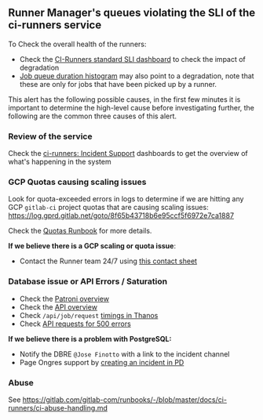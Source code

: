 ## Runner Manager's queues violating the SLI of the ci-runners service

To Check the overall health of the runners:

- Check the [CI-Runners standard SLI dashboard](https://dashboards.gitlab.net/d/ci-runners-main/ci-runners-overview?orgId=1&from=now-6h%2Fm&to=now%2Fm&var-PROMETHEUS_DS=Global&var-environment=gprd&var-stage=main)
    to check the impact of degradation
- [Job queue duration histogram](https://dashboards.gitlab.net/d/ci-runners-incident-autoscaling/ci-runners3a-incident-support3a-autoscaling?from=now-12h&to=now&var-PROMETHEUS_DS=PA258B30F88C30650&var-environment=gprd&var-stage=main&orgId=1&viewPanel=11)
    may also point to a degradation, note that these are only for jobs that have been picked up by a runner.

This alert has the following possible causes, in the first few minutes it is important to determine the high-level
cause before investigating further, the following are the common three causes of this alert.

### Review of the service

Check the [ci-runners: Incident Support](service-ci-runners.md#incident-support-dashboards) dashboards
to get the overview of what's happening in the system

### GCP Quotas causing scaling issues

Look for quota-exceeded errors in logs to determine if we are hitting any GCP `gitlab-ci` project quotas
that are causing scaling issues: <https://log.gprd.gitlab.net/goto/8f65b43718b6e95ccf5f6972e7ca1887>

Check the [Quotas Runbook](./providers/gcp/quotas.md) for more details.

**If we believe there is a GCP scaling or quota issue**:

- Contact the Runner team 24/7 using [this contact sheet](https://docs.google.com/spreadsheets/d/1JPgmmYgJxom-__vgDnvX0yyQaDPwX-XNmPsGT-S-Dvw/edit#gid=0)

### Database issue or API Errors / Saturation

- Check the [Patroni overview](https://dashboards.gitlab.net/d/patroni-main/patroni-overview?orgId=1)
- Check the [API overview](https://dashboards.gitlab.net/d/api-main/api-overview?orgId=1&from=now-1h&to=now&var-PROMETHEUS_DS=Global&var-environment=gprd)
- Check `/api/job/request` [timings in Thanos](https://thanos.gitlab.net/graph?g0.range_input=1d&g0.step_input=60&g0.max_source_resolution=0s&g0.expr=sum(avg_over_time(controller_action%3Agitlab_sql_duration_seconds_sum%3Arate1m%7Benv%3D%22gprd%22%2Ctype%3D%22api%22%2Caction%3D%22POST%20%2Fapi%2Fjobs%2Frequest%22%2Ccontroller%3D%22Grape%22%7D%5B1m%5D))%20%2F%0Asum(avg_over_time(controller_action%3Agitlab_sql_duration_seconds_count%3Arate1m%7Benv%3D%22gprd%22%2Ctype%3D%22api%22%2Caction%3D%22POST%20%2Fapi%2Fjobs%2Frequest%22%2Ccontroller%3D%22Grape%22%7D%5B1m%5D))%20*%201000&g0.tab=0&g1.range_input=1d&g1.step_input=60&g1.max_source_resolution=0s&g1.expr=histogram_quantile(0.99%2C%20sum%20by%20(le)%20(avg_over_time(controller_action%3Agitlab_sql_duration_seconds_bucket%3Arate1m%7Benv%3D%22gprd%22%2Ctype%3D%22api%22%2Caction%3D%22POST%20%2Fapi%2Fjobs%2Frequest%22%2Ccontroller%3D%22Grape%22%7D%5B1m%5D)))&g1.tab=0)
- Check [API requests for 500 errors](https://dashboards.gitlab.net/d/000000159/ci?viewPanel=91&orgId=1&var-shard=All&var-runner_type=All&var-runner_managers=All&var-gitlab_env=gprd&var-gl_monitor_fqdn=All&var-has_minutes=yes&var-runner_job_failure_reason=All&var-jobs_running_for_project=0&var-runner_request_endpoint_status=All)

**If we believe there is a problem with PostgreSQL:**

- Notify the DBRE `@Jose Finotto` with a link to the incident channel
- Page Ongres support by [creating an incident in PD](https://gitlab.pagerduty.com/service-directory/PP6HCS3?)

### Abuse

See <https://gitlab.com/gitlab-com/runbooks/-/blob/master/docs/ci-runners/ci-abuse-handling.md>
